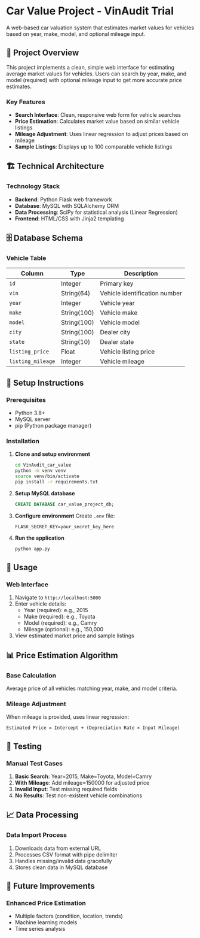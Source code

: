 # Car Value Project - VinAudit Trial

A web-based car valuation system that estimates market values for vehicles based on year, make, model, and optional mileage input.

## 🎯 Project Overview

This project implements a clean, simple web interface for estimating average market values for vehicles. Users can search by year, make, and model (required) with optional mileage input to get more accurate price estimates.

### Key Features

- **Search Interface**: Clean, responsive web form for vehicle searches
- **Price Estimation**: Calculates market value based on similar vehicle listings
- **Mileage Adjustment**: Uses linear regression to adjust prices based on mileage
- **Sample Listings**: Displays up to 100 comparable vehicle listings

## 🏗️ Technical Architecture

### Technology Stack

- **Backend**: Python Flask web framework
- **Database**: MySQL with SQLAlchemy ORM
- **Data Processing**: SciPy for statistical analysis (Linear Regression)
- **Frontend**: HTML/CSS with Jinja2 templating

## 🗄️ Database Schema

### Vehicle Table

| Column            | Type        | Description                   |
| ----------------- | ----------- | ----------------------------- |
| `id`              | Integer     | Primary key                   |
| `vin`             | String(64)  | Vehicle identification number |
| `year`            | Integer     | Vehicle year                  |
| `make`            | String(100) | Vehicle make                  |
| `model`           | String(100) | Vehicle model                 |
| `city`            | String(100) | Dealer city                   |
| `state`           | String(10)  | Dealer state                  |
| `listing_price`   | Float       | Vehicle listing price         |
| `listing_mileage` | Integer     | Vehicle mileage               |

## 🔧 Setup Instructions

### Prerequisites

- Python 3.8+
- MySQL server
- pip (Python package manager)

### Installation

1. **Clone and setup environment**

   ```bash
   cd VinAudit_car_value
   python -m venv venv
   source venv/bin/activate
   pip install -r requirements.txt
   ```

2. **Setup MySQL database**

   ```sql
   CREATE DATABASE car_value_project_db;
   ```

3. **Configure environment**
   Create `.env` file:

   ```
   FLASK_SECRET_KEY=your_secret_key_here
   ```

4. **Run the application**
   ```bash
   python app.py
   ```

## 🚀 Usage

### Web Interface

1. Navigate to `http://localhost:5000`
2. Enter vehicle details:
   - Year (required): e.g., 2015
   - Make (required): e.g., Toyota
   - Model (required): e.g., Camry
   - Mileage (optional): e.g., 150,000
3. View estimated market price and sample listings

## 📊 Price Estimation Algorithm

### Base Calculation

Average price of all vehicles matching year, make, and model criteria.

### Mileage Adjustment

When mileage is provided, uses linear regression:

```
Estimated Price = Intercept + (Depreciation Rate × Input Mileage)
```

## 🧪 Testing

### Manual Test Cases

1. **Basic Search**: Year=2015, Make=Toyota, Model=Camry
2. **With Mileage**: Add mileage=150000 for adjusted price
3. **Invalid Input**: Test missing required fields
4. **No Results**: Test non-existent vehicle combinations

## 📈 Data Processing

### Data Import Process

1. Downloads data from external URL
2. Processes CSV format with pipe delimiter
3. Handles missing/invalid data gracefully
4. Stores clean data in MySQL database

## 🔮 Future Improvements

### Enhanced Price Estimation

- Multiple factors (condition, location, trends)
- Machine learning models
- Time series analysis
